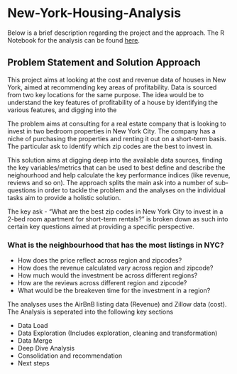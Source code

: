 # New-York-Housing-Analysis

Below is a brief description regarding the project and the approach. The R Notebook for the analysis can be found [here](https://github.com/aninthan-ramaswamy/New-York-Housing-Analysis/blob/master/New_York_Housing_Analysis.html).

## Problem Statement and Solution Approach

This project aims at looking at the cost and revenue data of houses in New York, aimed at recommending key areas of profitability. Data is sourced from two key locations for the same purpose. The idea would be to understand the key features of profitability of a house by identifying the various features, and digging into the

The problem aims at consulting for a real estate company that is looking to invest in two bedroom properties in New York City. The company has a niche of purchasing the properties and renting it out on a short-term basis. The particular ask to identify which zip codes are the best to invest in.

This solution aims at digging deep into the available data sources, finding the key variables/metrics that can be used to best define and describe the neighourhood and help calculate the key performance indices (like revenue, reviews and so on). The approach splits the main ask into a number of sub-questions in order to tackle the problem and the analyses on the individual tasks aim to provide a holistic solution.

The key ask - “What are the best zip codes in New York City to invest in a 2-bed room apartment for short-term rentals?” is broken down as such into certain key questions aimed at providing a specific perspective.

### What is the neighbourhood that has the most listings in NYC?
- How does the price reflect across region and zipcodes?
- How does the revenue calculated vary across region and zipcode?
- How much would the investment be across different regions?
- How are the reviews across different region and zipcode?
- What would be the breakeven time for the investment in a region?

The analyses uses the AirBnB listing data (Revenue) and Zillow data (cost). The Analysis is seperated into the following key sections
- Data Load
- Data Exploration (Includes exploration, cleaning and transformation)
- Data Merge
- Deep Dive Analysis
- Consolidation and recommendation
- Next steps
